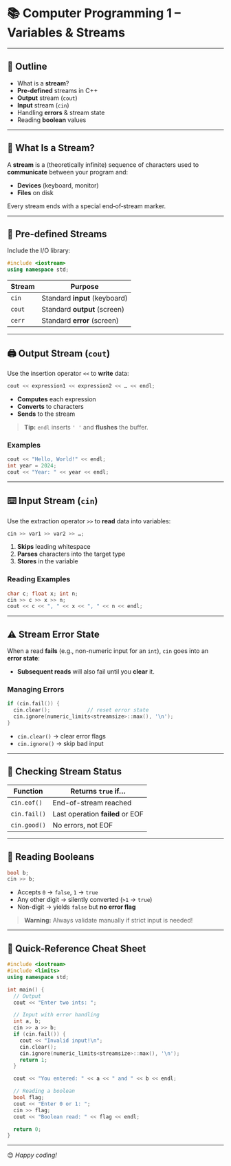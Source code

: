 # 📚 Computer Programming 1 – Variables & Streams

---

## 📝 Outline
- What is a **stream**?
- **Pre-defined** streams in C++
- **Output** stream (`cout`)
- **Input** stream (`cin`)
- Handling **errors** & stream state
- Reading **boolean** values

---

## 🌊 What Is a Stream?
A **stream** is a (theoretically infinite) sequence of characters used to **communicate** between your program and:
- **Devices** (keyboard, monitor)
- **Files** on disk  

Every stream ends with a special end‐of‐stream marker.

---

## 🚀 Pre-defined Streams
Include the I/O library:
```cpp
#include <iostream>
using namespace std;
```
| Stream  | Purpose                      |
| ------- | -----------------------------|
| `cin`   | Standard **input** (keyboard) |
| `cout`  | Standard **output** (screen)  |
| `cerr`  | Standard **error** (screen)   |

---

## 🖨️ Output Stream (`cout`)
Use the insertion operator `<<` to **write** data:
```cpp
cout << expression1 << expression2 << … << endl;
```
- **Computes** each expression
- **Converts** to characters
- **Sends** to the stream

> **Tip:** `endl` inserts `'
'` and **flushes** the buffer.

### Examples
```cpp
cout << "Hello, World!" << endl;
int year = 2024;
cout << "Year: " << year << endl;
```

---

## ⌨️ Input Stream (`cin`)
Use the extraction operator `>>` to **read** data into variables:
```cpp
cin >> var1 >> var2 >> …;
```
1. **Skips** leading whitespace  
2. **Parses** characters into the target type  
3. **Stores** in the variable  

### Reading Examples
```cpp
char c; float x; int n;
cin >> c >> x >> n;
cout << c << ", " << x << ", " << n << endl;
```

---

## ⚠️ Stream Error State
When a read **fails** (e.g., non-numeric input for an `int`), `cin` goes into an **error state**:
- **Subsequent reads** will also fail until you **clear** it.

### Managing Errors
```cpp
if (cin.fail()) {
  cin.clear();            // reset error state
  cin.ignore(numeric_limits<streamsize>::max(), '\n'); 
}
```
- `cin.clear()` → clear error flags  
- `cin.ignore()` → skip bad input  

---

## 🤔 Checking Stream Status
| Function         | Returns `true` if…                                 |
| ---------------- | -------------------------------------------------- |
| `cin.eof()`      | End-of-stream reached                              |
| `cin.fail()`     | Last operation **failed** or EOF                   |
| `cin.good()`     | No errors, not EOF                                 |

---

## 🔢 Reading Booleans
```cpp
bool b;
cin >> b;
```
- Accepts `0` → `false`, `1` → `true`  
- Any other digit → silently converted (`>1` → `true`)  
- Non-digit → yields `false` but **no error flag**  

> **Warning:** Always validate manually if strict input is needed!

---

## 🎯 Quick-Reference Cheat Sheet

```cpp
#include <iostream>
#include <limits>
using namespace std;

int main() {
  // Output
  cout << "Enter two ints: ";

  // Input with error handling
  int a, b;
  cin >> a >> b;
  if (cin.fail()) {
    cout << "Invalid input!\n";
    cin.clear();
    cin.ignore(numeric_limits<streamsize>::max(), '\n');
    return 1;
  }

  cout << "You entered: " << a << " and " << b << endl;

  // Reading a boolean
  bool flag;
  cout << "Enter 0 or 1: ";
  cin >> flag;
  cout << "Boolean read: " << flag << endl;

  return 0;
}
```

---

😊 _Happy coding!_

